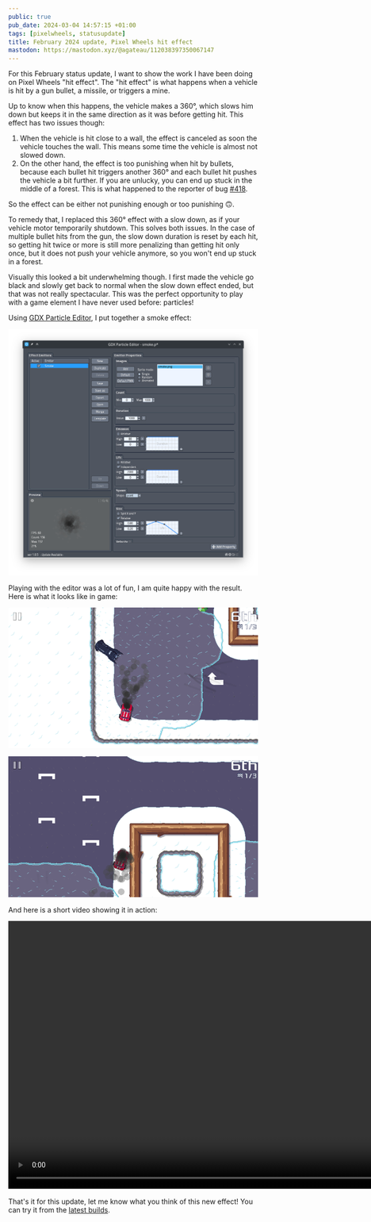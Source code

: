 ```yaml
---
public: true
pub_date: 2024-03-04 14:57:15 +01:00
tags: [pixelwheels, statusupdate]
title: February 2024 update, Pixel Wheels hit effect
mastodon: https://mastodon.xyz/@agateau/112038397350067147
---
```


For this February status update,  I want to show the work I have been doing on Pixel Wheels "hit effect". The "hit effect" is what happens when a vehicle is hit by a gun bullet, a missile, or triggers a mine.

Up to know when this happens, the vehicle makes a 360°, which slows him down but keeps it in the same direction as it was before getting hit. This effect has two issues though:

1. When the vehicle is hit close to a wall, the effect is canceled as soon the vehicle touches the wall. This means some time the vehicle is almost not slowed down.
2. On the other hand, the effect is too punishing when hit by bullets, because each bullet hit triggers another 360° and each bullet hit pushes the vehicle a bit further. If you are unlucky, you can end up stuck in the middle of a forest. This is what happened to the reporter of bug [#418](https://github.com/agateau/pixelwheels/issues/418).

So the effect can be either not punishing enough or too punishing 🙃.

<!-- break -->

To remedy that, I replaced this 360° effect with a slow down, as if your vehicle motor temporarily shutdown. This solves both issues. In the case of multiple bullet hits from the gun, the slow down duration is reset by each hit, so getting hit twice or more is still more penalizing than getting hit only once, but it does not push your vehicle anymore, so you won't end up stuck in a forest.

Visually this looked a bit underwhelming though. I first made the vehicle go black and slowly get back to normal when the slow down effect ended, but that was not really spectacular. This was the perfect opportunity to play with a game element I have never used before: particles!

Using [GDX Particle Editor](https://libgdx.com/wiki/tools/2d-particle-editor), I put together a smoke effect:

![Smoke effect in GDX Particle Editor](smoke-effect.png)

Playing with the editor was a lot of fun, I am quite happy with the result. Here is what it looks like in game:

![Smoke in game](smoke-in-game-1.png)

![More smoke in game](smoke-in-game-2.png)

And here is a short video showing it in action:

<video width="960" height="540" controls>
    <source src="smoke-effect.mp4">
</video>

That's it for this update, let me know what you think of this new effect! You can try it from the [latest builds](https://builds.agateau.com/pixelwheels).
